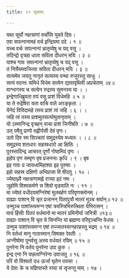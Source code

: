 ```yaml
---
title: २१ सूक्तम्

---
```

यथा सूर्यो नक्षत्राणां वर्चांसि युवते दिवः।  
एवा सपत्नानामहं वर्च इन्द्रियमा ददे । १ ॥  
यच्च वर्चः सपत्नानां भ्रातृव्येषु च यद् वसु ।  
तदिन्द्रो वृत्रहा धाता सविता दीधरन् मयि । २ ॥  
याश्च गावः सपत्नानां भ्रातृव्येषु च यद् वसु ।  
तं निर्येयमवजित्या सविता दीधरन् मयि । ३ ॥  
सत्यमेव जयतु नानृतं सत्यस्य पन्था रुजुरस्तु साधुः ।  
सत्यं वदन्तः समिधे विधेम सत्येन द्यावापृथिवी अप्रचेताम् ॥४॥  
वाग्भागस्य च सत्येन रुद्रस्य सुमनस्य या । ।  
इन्द्रेणाधिब्रुवता वयं वसु प्राशं विधेमहि ॥ ५ ॥  
या ते रुद्रेषिरा यता वाचि वाते अरङ्कृता ।  
येनेदं विविदामहे तस्य प्राशं त्वं जहि । ६ । ।  
जहि त्वं तस्य प्राशमुतसत्योमुतानृताम् ।  
यो ऽस्मानिन्द्र वृत्रहन् वाचा प्राशं जिगीषति । ७ ॥  
उत् पमैतु प्राणो वह्वीर्यसी देवं पृणः।  
उतो दिव स्म सिञ्चतां समुद्रस्येव मध्यतः । । ८ ॥  
समुद्रस्य शतधारः सहस्रधारो आ क्षितिः ।  
पुरस्तादिन्द्र आचरत् पूर्णो गोष्ठमिदं पृणः ।  
इहोप पृण सम्पृण वृष प्रजननाः कृधि । ९ । बृष  
इह गावः प्र जायध्वमिहाश्वा इह पुरुषाः ।  
इहो सहस्र दक्षिणो अभिप्रासा वि षीदतु । १० ।  
ज्येष्ठघ्न्यै नक्षत्राणामह्ने रात्र्या इदं नमः ।  
जुहोमि विश्वकर्मणे स शिवो मृडयाति नः । ११ ।  
मा ज्येष्ठं वधीदयमग्निरेषां मूलबर्हणं परिवृणक्त्वेनम् ।  
ग्राह्याः पाशान् वि चृत प्रजानन् पितापुत्रौ मातरं मुञ्च सर्वान्॥ १२ ॥  
उन्मुञ्च पाशांस्त्वमग्न एषां त्रयस्त्रिभिरुत्थिता येभिरासन् ।  
मायं हिंसीः पितरं वर्धमानो मा मातरं प्रमिनीर्या जनित्री ॥१३॥  
ग्राह्याः पाशान् वि चृत ये सिनन्ति यां ब्रह्मणा परिवृञ्चन्ति वेधसः ।  
उन्मुच पाशांस्त्वमग्न एषां तज्जातस्यानहरहस्तु भद्रम् ॥ १४ ॥  
नि वर्तध्वं मानु गातास्मान् सिषक्त रेवतीः ।  
अग्नीषोमा पुनर्वसू अस्य वर्धयतं रयिम् ॥ १५ ॥  
पुनरेना नि वर्तय पुनरेना उपा कुरु ।  
इन्द्र एना नि यछत्वग्निरेना उपाजतु ॥ १६ ॥  
परि वो विश्वतो दध ऊर्जा घृतेन पयसा ।  
ये देवाः के च यज्ञियास्ते रय्या सं सृजन्तु माम् । १७ ।  